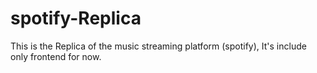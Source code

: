 # spotify-Replica
This is the Replica of the music streaming platform (spotify), It's include only frontend for now.
